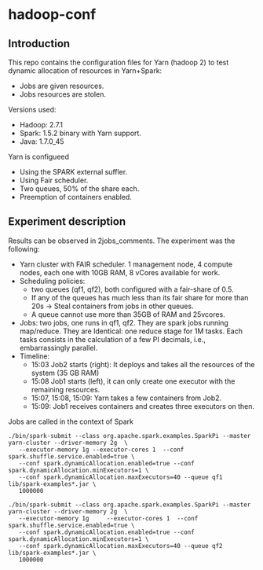 # hadoop-conf
## Introduction
This repo contains the configuration files for Yarn (hadoop 2) to test dynamic allocation of resources in Yarn+Spark:
- Jobs are given resources.
- Jobs resources are stolen.

Versions used:
- Hadoop: 2.7.1 
- Spark: 1.5.2 binary with Yarn support.
- Java: 1.7.0_45
 
Yarn is configueed
- Using the SPARK external suffler.
- Using Fair scheduler.
- Two queues, 50% of the share each.
- Preemption of containers enabled.

## Experiment description
Results can be observed in 2jobs_comments. The experiment was the following:
- Yarn cluster with FAIR scheduler. 1 management node, 4 compute nodes, each one with 10GB RAM, 8 vCores available for work.
- Scheduling policies:
    - two queues (qf1, qf2), both configured with a fair-share of 0.5.
    - If any of the queues has much less than its fair share for more than 20s -> Steal containers from jobs in other queues.
    - A queue cannot use more than 35GB of RAM and 25vcores.
- Jobs: two jobs, one runs in qf1, qf2. They are spark jobs running map/reduce. They are Identical: one reduce stage for 1M tasks. Each tasks consists in the calculation of a few PI decimals, i.e., embarrassingly parallel. 
- Timeline:
    - 15:03 Job2 starts (right): It deploys and takes all the resources of the system (35 GB RAM)
    - 15:08 Job1 starts (left), it can only create one executor with the remaining resources.
    - 15:07, 15:08, 15:09: Yarn takes a few containers from Job2.
    - 15:09: Job1 receives containers and creates three executors on then.

Jobs are called in the context of Spark
```
./bin/spark-submit --class org.apache.spark.examples.SparkPi --master yarn-cluster --driver-memory 2g  \
   --executor-memory 1g --executor-cores 1  --conf spark.shuffle.service.enabled=true \ 
   --conf spark.dynamicAllocation.enabled=true --conf spark.dynamicAllocation.minExecutors=1 \ 
   --conf spark.dynamicAllocation.maxExecutors=40 --queue qf1 lib/spark-examples*.jar \
   1000000

./bin/spark-submit --class org.apache.spark.examples.SparkPi --master yarn-cluster --driver-memory 2g  \
   --executor-memory 1g     --executor-cores 1  --conf spark.shuffle.service.enabled=true \
   --conf spark.dynamicAllocation.enabled=true --conf spark.dynamicAllocation.minExecutors=1 \
   --conf spark.dynamicAllocation.maxExecutors=40 --queue qf2   lib/spark-examples*.jar \
   1000000
```
